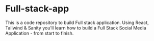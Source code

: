 # Full-stack-app
This is a code repository to build Full stack application.  Using React, Tailwind &amp; Sanity you'll learn how to build a Full Stack Social Media Application - from start to finish.
